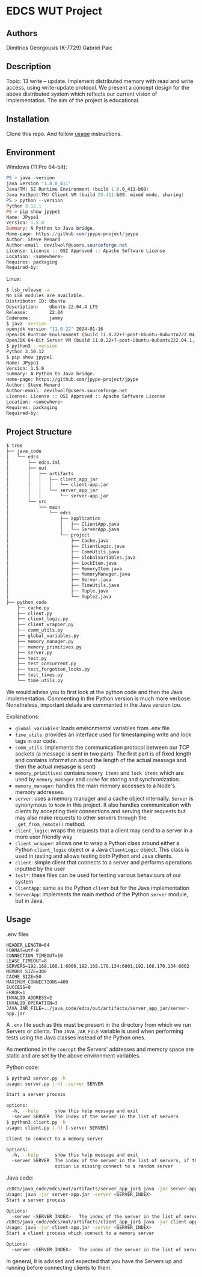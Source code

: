 # EDCS WUT Project

## Authors

Dimitrios Georgousis (K-7729)
Gabriel Paic

## Description

Topic: 13 write – update. Implement distributed memory with read and write access, using write-update protocol.
We present a concept design for the above distributed system which reflects our current vision of implementation. The aim of the project is educational.

## Installation

Clone this repo. And follow [usage](#usage) instructions.

## Environment
Windows (11 Pro 64-bit):
```powershell
PS > java -version
java version "1.8.0_411"
Java(TM) SE Runtime Environment (build 1.8.0_411-b09)
Java HotSpot(TM) Client VM (build 25.411-b09, mixed mode, sharing)
PS > python --version
Python 3.12.1
PS > pip show jpype1
Name: JPype1
Version: 1.5.0
Summary: A Python to Java bridge.
Home-page: https://github.com/jpype-project/jpype
Author: Steve Menard
Author-email: devilwolf@users.sourceforge.net
License: License :: OSI Approved :: Apache Software License
Location: <somewhere>
Requires: packaging
Required-by:
```
Linux:
```bash
$ lsb_release -a
No LSB modules are available.
Distributor ID: Ubuntu
Description:    Ubuntu 22.04.4 LTS
Release:        22.04
Codename:       jammy
$ java -version
openjdk version "11.0.22" 2024-01-16
OpenJDK Runtime Environment (build 11.0.22+7-post-Ubuntu-0ubuntu222.04.1)
OpenJDK 64-Bit Server VM (build 11.0.22+7-post-Ubuntu-0ubuntu222.04.1, mixed mode, sharing)
$ python3 --version
Python 3.10.12
$ pip show jpype1
Name: JPype1
Version: 1.5.0
Summary: A Python to Java bridge.
Home-page: https://github.com/jpype-project/jpype
Author: Steve Menard
Author-email: devilwolf@users.sourceforge.net
License: License :: OSI Approved :: Apache Software License
Location: <somewhere>
Requires: packaging
Required-by:
```
## Project Structure

```bash
$ tree
├── java_code
│   └── edcs
│       ├── edcs.iml
│       ├── out
│       │   ├── artifacts
│       │   │   ├── client_app_jar
│       │   │   │   └── client-app.jar
│       │   │   └── server_app_jar
│       │   │       └── server-app.jar
│       └── src
│           └── main
│               └── edcs
│                   ├── application
│                   │   ├── ClientApp.java
│                   │   └── ServerApp.java
│                   └── project
│                       ├── Cache.java
│                       ├── ClientLogic.java
│                       ├── CommUtils.java
│                       ├── GlobalVariables.java
│                       ├── LockItem.java
│                       ├── MemoryItem.java
│                       ├── MemoryManager.java
│                       ├── Server.java
│                       ├── TimeUtils.java
│                       ├── Tuple.java
│                       └── Tuple2.java
├── python_code
    ├── cache.py
    ├── client.py
    ├── client_logic.py
    ├── client_wrapper.py
    ├── comm_utils.py
    ├── global_variables.py
    ├── memory_manager.py
    ├── memory_primitives.py
    ├── server.py
    ├── test.py
    ├── test_concurrent.py
    ├── test_forgotten_locks.py
    ├── test_times.py
    └── time_utils.py
```
We would advise you to first look at the python code and then the Java implementation. Commenting in the Python version is much more verbose. Nonetheless, important details are commented in the Java version too.

Explanations:

- `global_variables`: loads environmental variables from .env file
- `time_utils`: provides an interface used for timestamping write and lock tags in our code.
- `comm_utils`: implements the communication protocol between our TCP sockets (a message is sent in two parts: The first part is of fixed length and contains information about the length of the actual message and then the actual mesasge is sent)
- `memory_primitives`: contains `memory items` and `lock items` which are used by `memory_manager` and `cache` for storing and synchronization.
- `memory_manager`: handles the main memory accesses to a Node's memory addresses.
- `server`: uses a memory manager and a cache object internally. `Server` is synonymous to `Node` in this project. It also handles communication with clients by accepting their connections and serving their requests but may also make requests to other servers through the `_get_from_remote()` method.
- `client_logic`: wraps the requests that a client may send to a server in a more user friendly way
- `client_wrapper`: allows one to wrap a Python class around either a Python `client_logic` object or a Java `ClientLogic` object. This class is used in testing and allows testing both Python and Java clients.
- `client`: simple client that connects to a server and performs operations inputted by the user
- `test*`: these files can be used for testing various behaviours of our system
- `ClientApp`: same as the Python `client` but for the Java implementation
- `ServerApp`: implements the main method of the Python `server` module, but in Java.

## Usage

.env files
```.env
HEADER_LENGTH=64
FORMAT=utf-8
CONNECTION_TIMEOUT=10
LEASE_TIMEOUT=8
SERVERS=192.168.160.1:6000,192.168.170.134:6001,192.168.170.134:6002
MEMORY_SIZE=300
CACHE_SIZE=50
MAXIMUM_CONNECTIONS=400
SUCCESS=0
ERROR=1
INVALID_ADDRESS=2
INVALID_OPERATION=3
JAVA_JAR_FILE=../java_code/edcs/out/artifacts/server_app_jar/server-app.jar
```
A `.env` file such as this must be present in the directory from which we run Servers or clients. The `JAVA_JAR_FILE` variable is used when performing tests using the Java classes instead of the Python ones.

As mentioned in the `concept` the Servers' addresses and memory space are static and are set by the above environment variables.

Python code:
```bash
$ python3 server.py -h
usage: server.py [-h] -server SERVER

Start a server process

options:
  -h, --help      show this help message and exit
  -server SERVER  The index of the server in the list of servers
$ python3 client.py -h
usage: client.py [-h] [-server SERVER]

Client to connect to a memory server

options:
  -h, --help      show this help message and exit
  -server SERVER  The index of the server in the list of servers, if this
                  option is missing connect to a random server
```

Java code:
```bash
/EDCS/java_code/edcs/out/artifacts/server_app_jar$ java -jar server-app.jar -h
Usage: java -jar server-app.jar -server <SERVER_INDEX>
Start a server process

Options:
  -server <SERVER_INDEX>   The index of the server in the list of servers
/EDCS/java_code/edcs/out/artifacts/client_app_jar$ java -jar client-app.jar -h
Usage: java -jar client-app.jar -server <SERVER_INDEX>
Start a client process which connect to a memory server

Options:
  -server <SERVER_INDEX>   The index of the server in the list of servers, if this option is missing connect to a random server
```

In general, it is advised and expected that you have the Servers up and running before connecting clients to them.